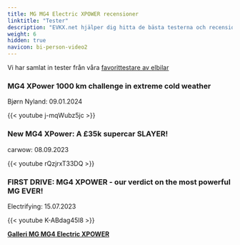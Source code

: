 ```yaml
---
title: MG MG4 Electric XPOWER recensioner
linktitle: "Tester"
description: "EVKX.net hjälper dig hitta de bästa testerna och recensionerna av denna modell."
weight: 6
hidden: true
navicon: bi-person-video2
---
```

Vi har samlat in tester från våra [favorittestare av elbilar](../../../../../guides/evreviewers/)

<div class="container text-center shadow p-2 pe-4 mb-5 bg-body-tertiary rounded border">
<h3>MG4 XPower 1000 km challenge in extreme cold weather</h3>
<p>Bjørn Nyland: 09.01.2024</p>

{{< youtube j-mqWubz5jc >}}

</div>
<div class="container text-center shadow p-2 pe-4 mb-5 bg-body-tertiary rounded border">
<h3>New MG4 XPower: A £35k supercar SLAYER!</h3>
<p>carwow: 08.09.2023</p>

{{< youtube rQzjrxT33DQ >}}

</div>
<div class="container text-center shadow p-2 pe-4 mb-5 bg-body-tertiary rounded border">
<h3>FIRST DRIVE: MG4 XPOWER - our verdict on the most powerful MG EVER!</h3>
<p>Electrifying: 15.07.2023</p>

{{< youtube K-ABdag45l8 >}}

</div>
<div class="mt-3 mb-3">
<a href="../gallery/" class="text-decoration-none text-black">
<strong><i class="bi-arrow-left"></i>Galleri  </strong>
</a>
<a href="../" class="text-decoration-none text-black float-end">
<strong>MG MG4 Electric XPOWER <i class="bi-arrow-right"></i></strong>
</a>
</div>
